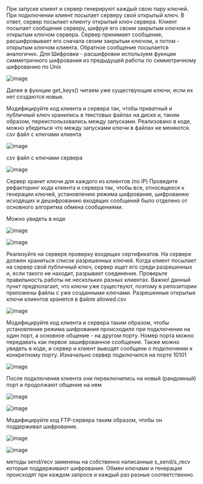 При запуске клиент и сервер генерируют каждый свою пару ключей.
При подключении клиент посылает серверу свой открытый ключ.
В ответ, сервер посылает клиенту открытый ключ сервера.
Клиент посылает сообщение серверу, шифруя его своим закрытым ключом и открытым ключом сервера.
Сервер принимает сообщение, расшифровывает его сначала своим закрытым ключом, а потом - открытым ключом клиента.
Обратное сообщение посылается аналогично.
Для Шифровки - расшифровки используем фукнции симметричного шифрования из предыдущей работы по симметричному шифрованию по Unix

![image](https://user-images.githubusercontent.com/70681104/146678811-67022382-1221-44c3-abe1-3ae34b4c7544.png)

Далее в фукнции get_keys() читаем уже существующие ключи, если их нет создаются новые.

Модифицируйте код клиента и сервера так, чтобы приватный и публичный ключ хранились в текстовых файлах на диске и, таким образом, переиспользовались между запусками.
Реализовано в коде, можно убедиться что между запусками ключи в файлах не меняются.
csv файл с ключами клиента

![image](https://user-images.githubusercontent.com/70681104/146678881-ab38389b-fdb0-4955-8dc7-e5ae8d8eb941.png)

csv файл с ключами сервера

![image](https://user-images.githubusercontent.com/70681104/146678906-ca346fc0-c61d-4b08-85d7-1ed783f60547.png)

Сервер хранит ключи для каждого из клиентов (по IP)
Проведите рефакторинг кода клиента и сервера так, чтобы все, относящееся к генерации ключей, установлению режима шифрования, шифрованию исходящих и дешифрованию входящих сообщений было отделено от основного алгоритма обмена сообщениями.

Можно увидеть в коде

![image](https://user-images.githubusercontent.com/58771506/143403397-2e996157-4e55-445d-841e-81ad223df55e.png)

![image](https://user-images.githubusercontent.com/58771506/143403421-ebffc94d-6b08-48ed-9fed-70b8362d64f1.png)

Реализуйте на сервере проверку входящих сертификатов. На сервере должен храниться список разрешенных ключей. Когда клиент посылает на сервер свой публичный ключ, сервер ищет его среди разрешенных и, если такого не находит, разрывает соединение. Проверьте правильность работы не нескольких разных клиентах.
Важно! данный пункт предполагает, что ключи уже существуют, поэтому в репозитории приложены файлы с уже созданными ключами.
Разрешенные открытые ключи клиентов хранятся в файле allowed.csv

![image](https://user-images.githubusercontent.com/58771506/143403623-ef1c29f6-04c2-4456-9eb4-78fcc76eb9b1.png)

Модифицируйте код клиента и сервера таким образом, чтобы установление режима шифрования происходило при подключении на один порт, а основное общение - на другом порту. Номер порта можно передавать как первое зашифрованное сообщение.
Также можно увидеть в коде, и сервер и клиент выводят сообщени о подключении к конкретному порту.
Изначально сервер подключился на порте 10101

![image](https://user-images.githubusercontent.com/58771506/143403841-ae735545-5e4c-4134-9883-71ae574ee61e.png)

После подключения клиента они переключились на новый (рандомный) порт и продолжают общение на нем

![image](https://user-images.githubusercontent.com/58771506/143403937-6a09172e-c151-4d62-a873-7fb18709d689.png)

![image](https://user-images.githubusercontent.com/58771506/143404003-073b7d7d-5269-4717-9295-5a58a5c0fbf4.png)

Модифицируйте код FTP-сервера таким образом, чтобы он поддерживал шифрование.

![image](https://user-images.githubusercontent.com/58771506/143406713-59c09e2d-2953-4feb-acdc-f7af2531b2a5.png)

![image](https://user-images.githubusercontent.com/58771506/143406782-c3a94da2-a6c6-44f8-be46-16f885c31c45.png)

методы send/recv заменены на собственно написанные s_send/s_recv которые поддерживают шифрование. Обмен ключами и генерация происходят при каждом запросе и каждый раз разные соответственно.
